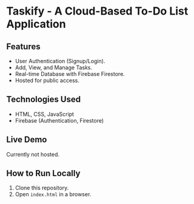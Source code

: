 # Taskify - A Cloud-Based To-Do List Application

## Features
- User Authentication (Signup/Login).
- Add, View, and Manage Tasks.
- Real-time Database with Firebase Firestore.
- Hosted for public access.

## Technologies Used
- HTML, CSS, JavaScript
- Firebase (Authentication, Firestore)

## Live Demo
Currently not hosted.

## How to Run Locally
1. Clone this repository.
2. Open `index.html` in a browser.
